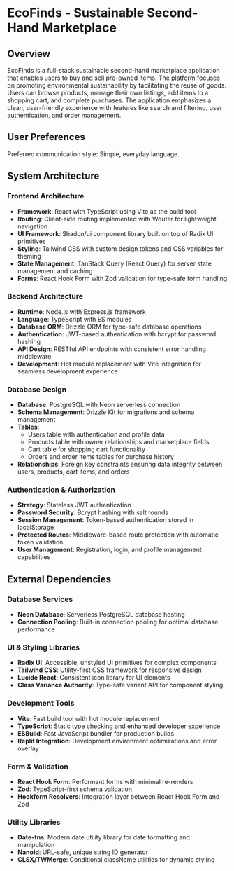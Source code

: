 # EcoFinds - Sustainable Second-Hand Marketplace

## Overview

EcoFinds is a full-stack sustainable second-hand marketplace application that enables users to buy and sell pre-owned items. The platform focuses on promoting environmental sustainability by facilitating the reuse of goods. Users can browse products, manage their own listings, add items to a shopping cart, and complete purchases. The application emphasizes a clean, user-friendly experience with features like search and filtering, user authentication, and order management.

## User Preferences

Preferred communication style: Simple, everyday language.

## System Architecture

### Frontend Architecture
- **Framework**: React with TypeScript using Vite as the build tool
- **Routing**: Client-side routing implemented with Wouter for lightweight navigation
- **UI Framework**: Shadcn/ui component library built on top of Radix UI primitives
- **Styling**: Tailwind CSS with custom design tokens and CSS variables for theming
- **State Management**: TanStack Query (React Query) for server state management and caching
- **Forms**: React Hook Form with Zod validation for type-safe form handling

### Backend Architecture
- **Runtime**: Node.js with Express.js framework
- **Language**: TypeScript with ES modules
- **Database ORM**: Drizzle ORM for type-safe database operations
- **Authentication**: JWT-based authentication with bcrypt for password hashing
- **API Design**: RESTful API endpoints with consistent error handling middleware
- **Development**: Hot module replacement with Vite integration for seamless development experience

### Database Design
- **Database**: PostgreSQL with Neon serverless connection
- **Schema Management**: Drizzle Kit for migrations and schema management
- **Tables**: 
  - Users table with authentication and profile data
  - Products table with owner relationships and marketplace fields
  - Cart table for shopping cart functionality
  - Orders and order items tables for purchase history
- **Relationships**: Foreign key constraints ensuring data integrity between users, products, cart items, and orders

### Authentication & Authorization
- **Strategy**: Stateless JWT authentication
- **Password Security**: Bcrypt hashing with salt rounds
- **Session Management**: Token-based authentication stored in localStorage
- **Protected Routes**: Middleware-based route protection with automatic token validation
- **User Management**: Registration, login, and profile management capabilities

## External Dependencies

### Database Services
- **Neon Database**: Serverless PostgreSQL database hosting
- **Connection Pooling**: Built-in connection pooling for optimal database performance

### UI & Styling Libraries
- **Radix UI**: Accessible, unstyled UI primitives for complex components
- **Tailwind CSS**: Utility-first CSS framework for responsive design
- **Lucide React**: Consistent icon library for UI elements
- **Class Variance Authority**: Type-safe variant API for component styling

### Development Tools
- **Vite**: Fast build tool with hot module replacement
- **TypeScript**: Static type checking and enhanced developer experience
- **ESBuild**: Fast JavaScript bundler for production builds
- **Replit Integration**: Development environment optimizations and error overlay

### Form & Validation
- **React Hook Form**: Performant forms with minimal re-renders
- **Zod**: TypeScript-first schema validation
- **Hookform Resolvers**: Integration layer between React Hook Form and Zod

### Utility Libraries
- **Date-fns**: Modern date utility library for date formatting and manipulation
- **Nanoid**: URL-safe, unique string ID generator
- **CLSX/TWMerge**: Conditional className utilities for dynamic styling